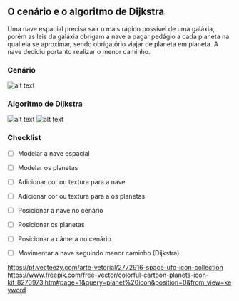 ## O cenário e o algoritmo de Dijkstra

Uma nave espacial precisa sair o mais rápido possível de uma galáxia, porém as leis da galáxia obrigam a nave a pagar pedágio a cada planeta na qual ela se aproximar, sendo obrigatório viajar de planeta em planeta. A nave decidiu portanto realizar o menor caminho.


### Cenário
![alt text](https://i.imgur.com/JwyH8DT.png)

### Algoritmo de Dijkstra
![alt text](https://i.imgur.com/I3YyuX4.png)
![alt text](https://i.imgur.com/fllqvQH.png)

### Checklist

- [ ] Modelar a nave espacial
- [ ] Modelar os planetas
- [ ] Adicionar cor ou textura para a nave
- [ ] Adicionar cor ou textura para a os planetas
- [ ] Posicionar a nave no cenário
- [ ] Posicionar os planetas
- [ ] Posicionar a câmera no cenário
- [ ] Movimentar a nave seguindo menor caminho (Dijkstra)


https://pt.vecteezy.com/arte-vetorial/2772916-space-ufo-icon-collection
https://www.freepik.com/free-vector/colorful-cartoon-planets-icon-kit_8270973.htm#page=1&query=planet%20icon&position=0&from_view=keyword